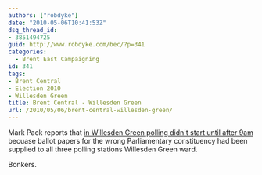 ```yaml
---
authors: ["robdyke"]
date: "2010-05-06T10:41:53Z"
dsq_thread_id:
- 3851494725
guid: http://www.robdyke.com/bec/?p=341
categories:
  - Brent East Campaigning
id: 341
tags:
- Brent Central
- Election 2010
- Willesden Green
title: Brent Central - Willesden Green
url: /2010/05/06/brent-central-willesden-green/
---
```

Mark Pack reports that [in Willesden Green polling didn't start until after 9am](http://www.libdemvoice.org/brent-central-ballot-papers-19331.html) becuase ballot papers for the wrong Parliamentary constituency had been supplied to all three polling stations Willesden Green ward.

Bonkers.